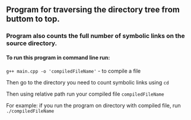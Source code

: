 ## Program for traversing the directory tree from buttom to top.

### Program also counts the full number of symbolic links on the source directory.

#### To run this program in command line run:

`g++ main.cpp -o 'compiledFileName'` - to compile a file

Then go to the directory you need to count symbolic links using `cd`

Then using relative path run your compiled file `compiledFileName`

For example: if you run the program on directory with compiled file, run `./compiledFileName`
